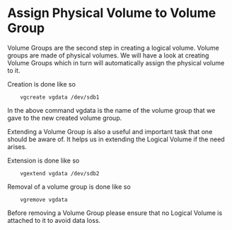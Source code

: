 # Assign Physical Volume to Volume Group

Volume Groups are the second step in creating a logical volume. Volume groups are made of physical volumes.
We will have a look at creating Volume Groups which in turn will automatically assign the physical volume to it.


Creation is done like so

		vgcreate vgdata /dev/sdb1

In the above command vgdata is the name of the volume group that we gave to the new created volume group. 


Extending a Volume Group is also a useful and important task that one should be aware of. It helps us in extending the Logical Volume if the need arises. 


Extension is done like so 

		vgextend vgdata /dev/sdb2

Removal of a volume group is done like so

		vgremove vgdata

Before removing a Volume Group please ensure that no Logical Volume is attached to it to avoid data loss. 

 
